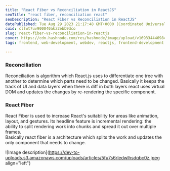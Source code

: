 ```yaml
---
title: "React Fiber vs Reconciliation in ReactJS"
seoTitle: "react fiber, reconciliation react"
seoDescription: "React Fiber vs Reconciliation in ReactJS"
datePublished: Tue Aug 29 2023 21:17:48 GMT+0000 (Coordinated Universal Time)
cuid: cllwt7uv900040akz2ebb9dco
slug: react-fiber-vs-reconciliation-in-reactjs
cover: https://cdn.hashnode.com/res/hashnode/image/upload/v1693344469842/1e9d1716-4759-4baf-87d1-5623e431530b.jpeg
tags: frontend, web-development, webdev, reactjs, frontend-development

---
```


### Reconciliation

Reconciliation is algorithm which React.js uses to differentiate one tree with another to determine which parts need to be changed. Basically it keeps the track of UI and data layers when there is diff in both layers react uses virtual DOM and updates the changes by re-rendering the specific component.

### React Fiber

React Fiber is used to increase React's suitability for areas like animation, layout, and gestures. Its headline feature is incremental rendering: the ability to split rendering work into chunks and spread it out over multiple frames.  
Basically react fiber is a architecture which splits the work and updates the only component that needs to change.

![Image description](https://dev-to-uploads.s3.amazonaws.com/uploads/articles/5fu7s6rledwlhsdqbc0z.jpeg align="left")
